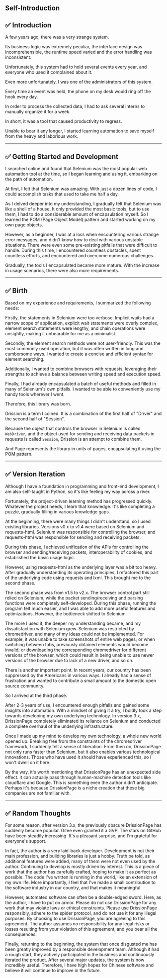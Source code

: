 Self-Introduction
---

## ✅️ Introduction

A few years ago, there was a very strange system.

Its business logic was extremely peculiar, the interface design was incomprehensible, the runtime speed varied and the error handling was inconsistent.

Unfortunately, this system had to hold several events every year, and everyone who used it complained about it.

Even more unfortunately, I was one of the administrators of this system.

Every time an event was held, the phone on my desk would ring off the hook every day.

In order to process the collected data, I had to ask several interns to manually organize it for a week.

In short, it was a tool that caused productivity to regress.

Unable to bear it any longer, I started learning automation to save myself from the heavy and laborious work.

---

## ✅️ Getting Started and Development

I searched online and found that Selenium was the most popular web automation tool at the time, so I began learning and using it, embarking on the path of automation.

At first, I felt that Selenium was amazing. With just a dozen lines of code, I could accomplish tasks that used to take me half a day.

As I delved deeper into my understanding, I gradually felt that Selenium was like a shell of a house. It only provided the most basic tools, but to use them, I had to do a considerable amount of encapsulation myself. So I learned the POM (Page Object Model) pattern and started working on my own page objects.

However, as a beginner, I was at a loss when encountering various strange error messages, and didn't know how to deal with various unstable situations. There were even some pre-existing pitfalls that were difficult to handle. During this time, I encountered countless obstacles, spent countless efforts, and encountered and overcome numerous challenges.

Gradually, the tools I encapsulated became more mature. With the increase in usage scenarios, there were also more requirements.

---

## ✅️ Birth

Based on my experience and requirements, I summarized the following needs:

Firstly, the statements in Selenium were too verbose. Implicit waits had a narrow scope of application, explicit wait statements were overly complex, element search statements were lengthy, and chain operations were unsightly, making it unbearable for me as a minimalist.

Secondly, the element search methods were not user-friendly. This was the most commonly used operation, but it was often written in long and cumbersome ways. I wanted to create a concise and efficient syntax for element searching.

Additionally, I wanted to combine browsers with requests, leveraging their strengths to achieve a balance between writing speed and execution speed.

Finally, I had already encapsulated a batch of useful methods and filled in many of Selenium's own pitfalls. I wanted to be able to conveniently use my handy tools wherever I went.

Therefore, this library was born.

Drission is a term I coined. It is a combination of the first half of "Driver" and the second half of "Session".

Because the object that controls the browser in Selenium is called `WebDriver`, and the object used for sending and receiving data packets in requests is called `Session`, Drission is an attempt to combine them.

And Page represents the library in units of pages, encapsulating it using the POM pattern.

---

## ✅ Version Iteration

Although I have a foundation in programming and front-end development, I am also self-taught in Python, so it's like feeling my way across a river.

Fortunately, the project-driven learning method has progressed quickly. Whatever the project needs, I learn that knowledge. It's like completing a puzzle, gradually filling in various knowledge gaps.

At the beginning, there were many things I didn't understand, so I used existing libraries. Versions v0.x to v1.4 were based on Selenium and requests-html. Selenium was responsible for controlling the browser, and requests-html was responsible for sending and receiving packets.

During this phase, I achieved unification of the APIs for controlling the browser and sending/receiving packets, interoperability of cookies, and established the basic usage logic.

However, using requests-html as the underlying layer was a bit too heavy. After gradually understanding its operating principles, I refactored this part of the underlying code using requests and lxml. This brought me to the second phase.

The second phase was from v1.5 to v2.x. The browser control part still relied on Selenium, while the packet sending/receiving and parsing functions were completely self-developed. During this phase, running the program felt much easier, and I was able to add more useful features and optimizations. However, the bottleneck shifted to Selenium.

The more I used it, the deeper my understanding became, and my dissatisfaction with Selenium grew. Selenium was restricted by chromedriver, and many of my ideas could not be implemented. For example, it was unable to take screenshots of entire web pages; or when switching between tabs, previously obtained elements would become invalid; or downloading the corresponding chromedriver for different versions of the browser, which could result in being unable to use newer versions of the browser due to lack of a new driver, and so on.

There is another important point. In recent years, our country has been suppressed by the Americans in various ways. I already had a sense of frustration and wanted to contribute a small amount to the domestic open source community.

So I arrived at the third phase.

After 2-3 years of use, I encountered enough pitfalls and gained some insights into automation. With a mindset of giving it a try, I boldly took a step towards developing my own underlying technology. In version 3.x, DrissionPage completely eliminated its reliance on Selenium and conducted a complete overhaul of the underlying infrastructure.

Once I made up my mind to develop my own technology, a whole new world opened up. Breaking free from the constraints of the chromedriver framework, I suddenly felt a sense of liberation. From then on, DrissionPage not only runs faster than Selenium, but it also enables various technological innovations. Those who have used it should have experienced this, so I won't dwell on it here.

By the way, it's worth mentioning that DrissionPage has an unexpected side effect. It can actually pass through human-machine detection tools like cloudflare and Google. This is something even the author didn't anticipate. Perhaps it's because DrissionPage is a niche creation that these big companies are not familiar with.

---

## ✅ Random Thoughts

For some reason, after version 3.x, the previously obscure DrissionPage has suddenly become popular. Gitee even granted it a GVP. The stars on GitHub have been steadily increasing. It's a pleasant surprise, and I'm grateful for everyone's support.

In fact, the author is a very laid-back developer. Development is not their main profession, and building libraries is just a hobby. Truth be told, as additional features were added, many of them were not even used by the author. Continuing to develop is mostly driven by interest. This is a piece of work that the author has carefully crafted, hoping to make it as perfect as possible. The code I've written is running in the world, like an extension of my own life. More importantly, I feel that I've made a small contribution to the software industry in our country, and that makes it meaningful.

However, automated software can often be a double-edged sword. Here, as the author, I have to put on armor. Please do not use DrissionPage for any work that may violate laws or ethical constraints. Please use DrissionPage responsibly, adhere to the spider protocol, and do not use it for any illegal purposes. By choosing to use DrissionPage, you are agreeing to this agreement. The author assumes no responsibility for any legal risks or losses resulting from your violation of this agreement, and you bear all the consequences.

Finally, returning to the beginning, the system that once disgusted me has been greatly improved by a responsible development team. Although it had a rough start, they actively participated in the business and continuously iterated the product. After several major updates, the system is now incredibly useful. Therefore, I have high hopes for Chinese software and believe it will continue to improve in the future.


